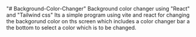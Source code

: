 "# Background-Color-Changer" 
Background color changer using "React"  and "Tailwind css"
Its a simple program using vite and react for changing the backgorund color on ths screen which includes a color changer bar a the bottom to select a color which is to be changed.

